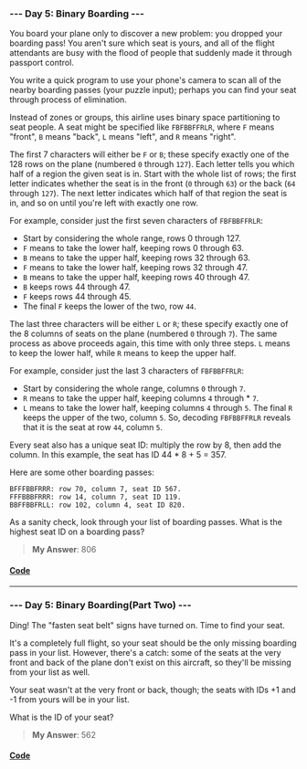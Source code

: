 ### --- Day 5: Binary Boarding ---
You board your plane only to discover a new problem: you dropped your boarding pass! You aren't sure which seat is yours, and all of the flight attendants are busy with the flood of people that suddenly made it through passport control.

You write a quick program to use your phone's camera to scan all of the nearby boarding passes (your puzzle input); perhaps you can find your seat through process of elimination.

Instead of zones or groups, this airline uses binary space partitioning to seat people. A seat might be specified like ```FBFBBFFRLR```, where ```F``` means "front", ```B``` means "back", ```L``` means "left", and ```R``` means "right".

The first 7 characters will either be ```F``` or ```B```; these specify exactly one of the 128 rows on the plane (numbered ```0``` through ```127```). Each letter tells you which half of a region the given seat is in. Start with the whole list of rows; the first letter indicates whether the seat is in the front (```0``` through ```63```) or the back (```64``` through ```127```). The next letter indicates which half of that region the seat is in, and so on until you're left with exactly one row.

For example, consider just the first seven characters of ```FBFBBFFRLR```:

* Start by considering the whole range, rows 0 through 127.
* ```F``` means to take the lower half, keeping rows 0 through 63.
* ```B``` means to take the upper half, keeping rows 32 through 63.
* ```F``` means to take the lower half, keeping rows 32 through 47.
* ```B``` means to take the upper half, keeping rows 40 through 47.
* ```B``` keeps rows 44 through 47.
* ```F``` keeps rows 44 through 45.
* The final ```F``` keeps the lower of the two, row ```44```.
 
The last three characters will be either ```L``` or ```R```; these specify exactly one of the 8 columns of seats on the plane (numbered ```0``` through ```7```). The same process as above proceeds again, this time with only three steps. ```L``` means to keep the lower half, while ```R``` means to keep the upper half.

For example, consider just the last 3 characters of ```FBFBBFFRLR```:

* Start by considering the whole range, columns ```0``` through ```7```.
* ```R``` means to take the upper half, keeping columns ```4``` through * ```7```.
* ```L``` means to take the lower half, keeping columns ```4``` through ```5```.
The final ```R``` keeps the upper of the two, column ```5```.
So, decoding ```FBFBBFFRLR``` reveals that it is the seat at row ```44```, column ```5```.

Every seat also has a unique seat ID: multiply the row by 8, then add the column. In this example, the seat has ID 44 * 8 + 5 = 357.

Here are some other boarding passes:
```
BFFFBBFRRR: row 70, column 7, seat ID 567.
FFFBBBFRRR: row 14, column 7, seat ID 119.
BBFFBBFRLL: row 102, column 4, seat ID 820.
```
As a sanity check, look through your list of boarding passes. What is the highest seat ID on a boarding pass?
> **My Answer**: 806
#### [Code](https://github.com/Kabiirk/advent-of-code-2020-entries/blob/main/Day05/Day5.py)

------

### --- Day 5: Binary Boarding(Part Two) ---
Ding! The "fasten seat belt" signs have turned on. Time to find your seat.

It's a completely full flight, so your seat should be the only missing boarding pass in your list. However, there's a catch: some of the seats at the very front and back of the plane don't exist on this aircraft, so they'll be missing from your list as well.

Your seat wasn't at the very front or back, though; the seats with IDs +1 and -1 from yours will be in your list.

What is the ID of your seat?
> **My Answer**: 562
#### [Code](https://github.com/Kabiirk/advent-of-code-2020-entries/blob/main/Day05/Day5Part2.py)